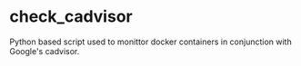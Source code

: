 # check_cadvisor
Python based script used to monittor docker containers in conjunction with Google's cadvisor.
